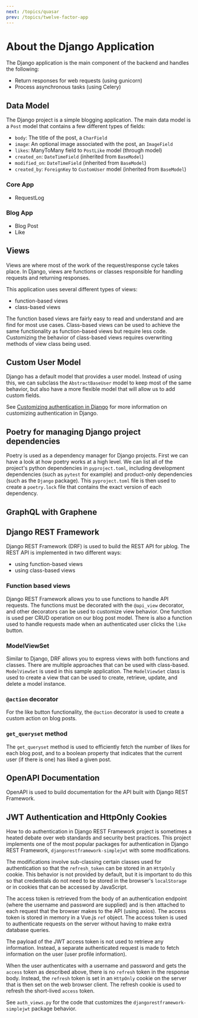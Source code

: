 ```yaml
---
next: /topics/quasar
prev: /topics/twelve-factor-app
---
```


# About the Django Application

The Django application is the main component of the backend and handles the following:

- Return responses for web requests (using gunicorn)
- Process asynchronous tasks (using Celery)

## Data Model

The Django project is a simple blogging application. The main data model is a `Post` model that contains a few different types of fields:

- `body`: The title of the post, a `CharField`
- `image`: An optional image associated with the post, an `ImageField`
- `likes`: ManyToMany field to `PostLike` model (through model)
- `created_on`: `DateTimeField` (inherited from `BaseModel`)
- `modified_on`: `DateTimeField` (inherited from `BaseModel`)
- `created_by`: `ForeignKey` to `CustomUser` model (inherited from `BaseModel`)

### Core App
- RequestLog

### Blog App
- Blog Post
- Like

## Views

Views are where most of the work of the request/response cycle takes place. In Django, views are functions or classes responsible for handling requests and returning responses.

This application uses several different types of views:

- function-based views
- class-based views

The function based views are fairly easy to read and understand and are find for most use cases. Class-based views can be used to achieve the same functionality as function-based views but require less code. Customizing the behavior of class-based views requires overwriting methods of view class being used.

## Custom User Model

Django has a default model that provides a user model. Instead of using this, we can subclass the `AbstractBaseUser` model to keep most of the same behavior, but also have a more flexible model that will allow us to add custom fields.

See [Customizing authentication in Django](https://docs.djangoproject.com/en/3.2/topics/auth/customizing/) for more information on customizing authentication in Django.

## Poetry for managing Django project dependencies

Poetry is used as a dependency manager for Django projects. First we can have a look at how poetry works at a high level. We can list all of the project's python dependencies in `pyproject.toml`, including development dependencies (such as `pytest` for example) and product-only dependencies (such as the `Django` package). This `pyproject.toml` file is then used to create a `poetry.lock` file that contains the exact version of each dependency.


## GraphQL with Graphene

## Django REST Framework

Django REST Framework (DRF) is used to build the REST API for μblog. The REST API is implemented in two different ways:

- using function-based views
- using class-based views

### Function based views

Django REST Framework allows you to use functions to handle API requests. The functions must be decorated with the `@api_view` decorator, and other decorators can be used to customize view behavior. One function is used per CRUD operation on our blog post model. There is also a function used to handle requests made when an authenticated user clicks the `like` button.

### ModelViewSet

Similar to Django, DRF allows you to express views with both functions and classes. There are multiple approaches that can be used with class-based. `ModelViewSet` is used in this sample application. The `ModelViewSet` class is used to create a view that can be used to create, retrieve, update, and delete a model instance.

### `@action` decorator

For the like button functionality, the `@action` decorator is used to create a custom action on blog posts.

### `get_queryset` method

The `get_queryset` method is used to efficiently fetch the number of likes for each blog post, and to a boolean property that indicates that the current user (if there is one) has liked a given post.

## OpenAPI Documentation

OpenAPI is used to build documentation for the API built with Django REST Framework.

## JWT Authentication and HttpOnly Cookies

How to do authentication in Django REST Framework project is sometimes a heated debate over web standards and security best practices. This project implements one of the most popular packages for authentication in Django REST Framework, `djangorestframework-simplejwt` with some modifications.

The modifications involve sub-classing certain classes used for authentication so that the `refresh_token` can be stored in an `HttpOnly` cookie. This behavior is not provided by default, but it is important to do this so that credentials do not need to be stored in the browser's `localStorage` or in cookies that can be accessed by JavaScript.

The access token is retrieved from the body of an authentication endpoint (where the username and password are supplied) and is then attached to each request that the browser makes to the API (using axios). The access token is stored in memory in a Vue.js `ref` object. The access token is used to authenticate requests on the server without having to make extra database queries.

The payload of the JWT access token is not used to retrieve any information. Instead, a separate authenticated request is made to fetch information on the user (user profile information).

When the user authenticates with a username and password and gets the `access` token as described above, there is no `refresh` token in the response body. Instead, the `refresh` token is set in an `HttpOnly` cookie on the server that is then set on the web browser client. The refresh cookie is used to refresh the short-lived `access` token.

See `auth_views.py` for the code that customizes the `djangorestframework-simplejwt` package behavior.
